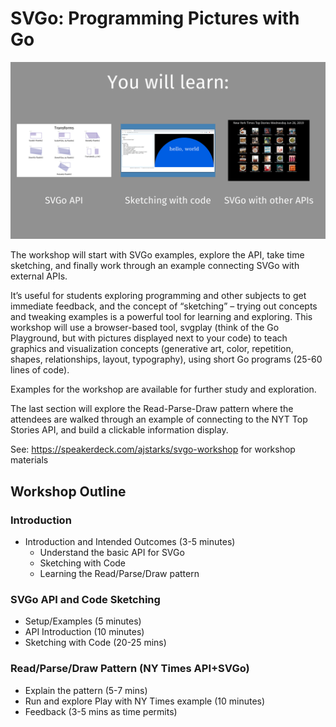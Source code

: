 # SVGo: Programming Pictures with Go

![](p1.png)

The workshop will start with SVGo examples, explore the API, take time sketching, and finally work through an example connecting SVGo with external APIs.

It’s useful for students exploring programming and other subjects to get immediate feedback, and the concept of “sketching” – trying out concepts and tweaking examples is a powerful tool for learning and exploring. This workshop will use a browser-based tool, svgplay (think of the Go Playground, but with pictures displayed next to your code) to teach graphics and visualization concepts (generative art, color, repetition, shapes, relationships, layout, typography), using short Go programs (25-60 lines of code).

Examples for the workshop are available for further study and exploration.

The last section will explore the Read-Parse-Draw pattern where the attendees are walked through an example of connecting to the NYT Top Stories API, and build a clickable information display.

See: https://speakerdeck.com/ajstarks/svgo-workshop for workshop materials

## Workshop Outline

### Introduction
* Introduction and Intended Outcomes (3-5 minutes)
	* Understand the basic API for SVGo 
	* Sketching with Code
	* Learning the Read/Parse/Draw pattern

### SVGo API and Code Sketching
* Setup/Examples (5 minutes)
* API Introduction (10 minutes)
* Sketching with Code (20-25 mins)

### Read/Parse/Draw Pattern (NY Times API+SVGo)
*  Explain the pattern (5-7 mins)
*  Run and explore Play with NY Times example (10 minutes)
*  Feedback (3-5 mins as time permits) 